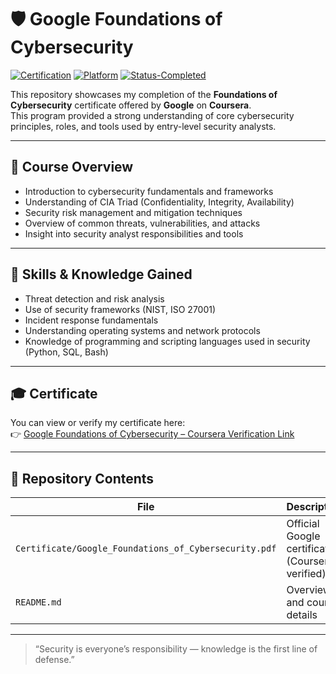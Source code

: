 # 🛡️ Google Foundations of Cybersecurity

[![Certification](https://img.shields.io/badge/Issued%20By-Google-blue)]()
[![Platform](https://img.shields.io/badge/Platform-Coursera-orange)]()
[![Status-Completed](https://img.shields.io/badge/Status-Completed-success)]()

This repository showcases my completion of the **Foundations of Cybersecurity** certificate offered by **Google** on **Coursera**.  
This program provided a strong understanding of core cybersecurity principles, roles, and tools used by entry-level security analysts.

---

## 📘 Course Overview
- Introduction to cybersecurity fundamentals and frameworks  
- Understanding of CIA Triad (Confidentiality, Integrity, Availability)  
- Security risk management and mitigation techniques  
- Overview of common threats, vulnerabilities, and attacks  
- Insight into security analyst responsibilities and tools  

---

## 🧰 Skills & Knowledge Gained
- Threat detection and risk analysis  
- Use of security frameworks (NIST, ISO 27001)  
- Incident response fundamentals  
- Understanding operating systems and network protocols  
- Knowledge of programming and scripting languages used in security (Python, SQL, Bash)

---

## 🎓 Certificate
You can view or verify my certificate here:  
👉 [Google Foundations of Cybersecurity – Coursera Verification Link](https://coursera.org/verify/5TQBDU4F7W5R)

---

## 📁 Repository Contents
| File | Description |
|------|--------------|
| `Certificate/Google_Foundations_of_Cybersecurity.pdf` | Official Google certificate (Coursera verified) |
| `README.md` | Overview and course details |

---

> “Security is everyone’s responsibility — knowledge is the first line of defense.”
